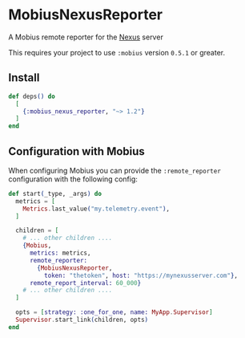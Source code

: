 # MobiusNexusReporter

A Mobius remote reporter for the [Nexus](https://github.com/mobius-home/nexus)
server

This requires your project to use `:mobius` version `0.5.1` or greater.

## Install

```elixir
def deps() do
  [
    {:mobius_nexus_reporter, "~> 1.2"}
  ]
end
```

## Configuration with Mobius

When configuring Mobius you can provide the `:remote_reporter` configuration
with the following config:

```elixir
def start(_type, _args) do
  metrics = [
    Metrics.last_value("my.telemetry.event"),
  ]

  children = [
    # ... other children ....
    {Mobius,
      metrics: metrics,
      remote_reporter:
        {MobiusNexusReporter,
          token: "thetoken", host: "https://mynexusserver.com"},
      remote_report_interval: 60_000}
    # ... other children ....
  ]

  opts = [strategy: :one_for_one, name: MyApp.Supervisor]
  Supervisor.start_link(children, opts)
end
```
